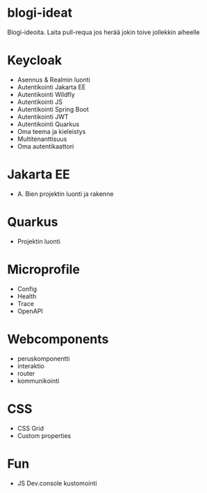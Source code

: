 # blogi-ideat
Blogi-ideoita. Laita pull-requa jos herää jokin toive jollekkin aiheelle

# Keycloak
- Asennus & Realmin luonti
- Autentikointi Jakarta EE
- Autentikointi Wildfly
- Autentikointi JS
- Autentikointi Spring Boot
- Autentikointi JWT
- Autentikointi Quarkus
- Oma teema ja kieleistys
- Multitenanttisuus
- Oma autentikaattori

# Jakarta EE
- A. Bien projektin luonti ja rakenne

# Quarkus
- Projektin luonti

# Microprofile
- Config
- Health
- Trace
- OpenAPI

# Webcomponents
- peruskomponentti
- interaktio
- router
- kommunikointi

# CSS
- CSS Grid
- Custom properties

# Fun
- JS Dev.console kustomointi
